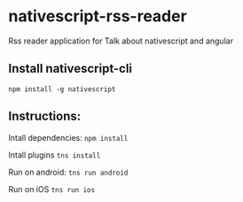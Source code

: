 # nativescript-rss-reader
Rss reader application for Talk about nativescript and angular

## Install nativescript-cli

`npm install -g nativescript`

## Instructions:
 
Intall dependencies:
`npm install`

Intall plugins
`tns install`


Run on android:
`tns run android`

Run on iOS
`tns run ios`

 
